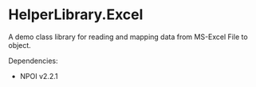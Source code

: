 # HelperLibrary.Excel

A demo class library for reading and mapping data from MS-Excel File to object.

Dependencies:

+ NPOI v2.2.1
